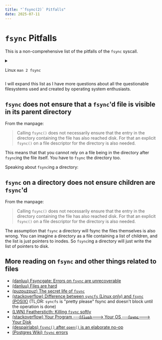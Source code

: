 ```yaml
---
title: "`fsync(2)` Pitfalls"
date: 2025-07-11
---
```


# `fsync` Pitfalls

This is a non-comprehensive list of the pitfalls of the `fsync` syscall.

<details>
<summary>

Linux `man 2 fsync`

</summary>

> `fsync()` transfers ("flushes") all modified in-core data of (i.e., modified
> buffer cache pages for) the file referred to by the file descriptor fd to the
> disk device (or other permanent storage device) so that all changed
> information can be retrieved even if the system crashes or is rebooted. This
> includes writing through or flushing a disk cache if present. The call blocks
> until the device reports that the transfer has completed.
>
> As well as flushing the file data, `fsync()` also flushes the metadata
> information associated with the file (see inode(7)).
>
> Calling `fsync()` does not necessarily ensure that the entry in the directory
> containing the file has also reached disk. For that an explicit `fsync()` on a
> file descriptor for the directory is also needed.
>
> `fdatasync()` is similar to `fsync()`, but does not flush modified metadata
> unless that metadata is needed in order to allow a subsequent data retrieval
> to be correctly handled. For example, changes to st_atime or st_mtime
> (respectively, time of last access and time of last modification; see
> inode(7)) do not require flushing because they are not necessary for a
> subsequent data read to be handled correctly. On the other hand, a change to
> the file size (st_size, as made by say ftruncate(2)), would require a metadata
> flush.
>
> The aim of `fdatasync()` is to reduce disk activity for applications that do
> not require all metadata to be synchronized with the disk.

</details>

I will expand this list as I have more questions about all the questionable
filesystems used and created by operating system enthusiasts.

## `fsync` does not ensure that a `fsync`'d file is visible in its parent directory

From the manpage:

> Calling `fsync()` does not necessarily ensure that the entry in the directory
> containing the file has also reached disk. For that an explicit `fsync()` on a
> file descriptor for the directory is also needed.

This means that that you cannot rely on a file being in the directory after
`fsync`ing the file itself. You have to `fsync` the directory too.

Speaking about `fsync`ing a directory:

## `fsync` on a directory does not ensure children are `fsync`'d

From the manpage:

> Calling `fsync()` does not necessarily ensure that the entry in the directory
> containing the file has also reached disk. For that an explicit `fsync()` on a
> file descriptor for the directory is also needed.

The assumption that `fsync` a directory will fsync the files themselves is also
wrong. You can imagine a directory as a file containing a list of children, and
the list is just pointers to inodes. So `fsync`ing a directory will just write
the list of pointers to disk.

## More reading on `fsync` and other things related to files

- [(danluu) Fsyncgate: Errors on `fsync` are unrecoverable](https://danluu.com/fsyncgate/)
- [(danluu) Files are hard](https://danluu.com/file-consistency/)
- [(puzpuzpuz) The secret life of `fsync`](https://puzpuzpuz.dev/the-secret-life-of-fsync)
- [(stackoverflow) Difference between `syncfs` (Linux only) and `fsync` (POSIX)](https://stackoverflow.com/questions/48171855/what-is-the-difference-between-fsync-and-syncfs)
  (TL;DR: `syncfs` is "pretty please" fsync and doesn't block until the
  operation is done)
- [(LWN) Feathersticth: Killing `fsync` softly](https://lwn.net/Articles/354861/)
- [(stackoverflow) Your Program ---~~`fflush`~~---> Your OS ---~~`fsync`~~---> Your Disk](https://stackoverflow.com/questions/2340610/difference-between-fflush-and-fsync)
- [(despairlabs) `fsync()` after `open()` is an elaborate no-op](https://despairlabs.com/blog/posts/2025-03-13-fsync-after-open-is-an-elaborate-no-op/)
- [(Postgres Wiki) `fsync` errors](https://wiki.postgresql.org/wiki/Fsync_Errors)
